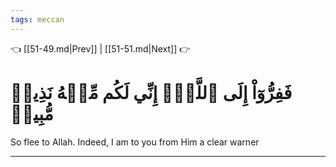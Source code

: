 ```yaml
---
tags: meccan
---
```


👈 [[51-49.md|Prev]] | [[51-51.md|Next]] 👉

# فَفِرُّوٓاْ إِلَى ٱللَّهِۖ إِنِّي لَكُم مِّنۡهُ نَذِيرٞ مُّبِينٞ

So flee to Allah. Indeed, I am to you from Him a clear warner

---

